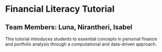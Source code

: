 # Financial Literacy Tutorial
## Team Members: Luna, Nirantheri, Isabel

This tutorial introduces students to essential concepts in personal finance and portfolio analysis through a computational and data-driven approach.